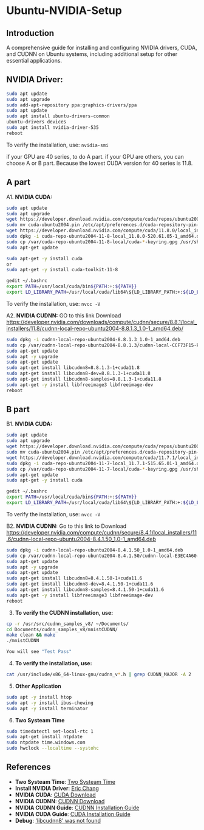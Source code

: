 # Ubuntu-NVIDIA-Setup

## Introduction
A comprehensive guide for installing and configuring NVIDIA drivers, CUDA, and CUDNN on Ubuntu systems, including additional setup for other essential applications.

## NVIDIA Driver:
```bash
sudo apt update
sudo apt upgrade
sudo add-apt-repository ppa:graphics-drivers/ppa
sudo apt update
sudo apt install ubuntu-drivers-common
ubuntu-drivers devices
sudo apt install nvidia-driver-535
reboot
```
To verify the installation, use: ```nvidia-smi```

if your GPU are 40 series, to do A part.
if your GPU are others, you can choose A or B part.
Because the lowest CUDA version for 40 series is 11.8.

## A part
A1. **NVIDIA CUDA:**

```bash
sudo apt update
sudo apt upgrade
wget https://developer.download.nvidia.com/compute/cuda/repos/ubuntu2004/x86_64/cuda-ubuntu2004.pin
sudo mv cuda-ubuntu2004.pin /etc/apt/preferences.d/cuda-repository-pin-600
wget https://developer.download.nvidia.com/compute/cuda/11.8.0/local_installers/cuda-repo-ubuntu2004-11-8-local_11.8.0-520.61.05-1_amd64.deb
sudo dpkg -i cuda-repo-ubuntu2004-11-8-local_11.8.0-520.61.05-1_amd64.deb
sudo cp /var/cuda-repo-ubuntu2004-11-8-local/cuda-*-keyring.gpg /usr/share/keyrings/
sudo apt-get update

sudo apt-get -y install cuda
or
sudo apt-get -y install cuda-toolkit-11-8
```

```bash
gedit ~/.bashrc
export PATH=/usr/local/cuda/bin${PATH:+:${PATH}}
export LD_LIBRARY_PATH=/usr/local/cuda/lib64\${LD_LIBRARY_PATH:+:${LD_LIBRARY_PATH}}
```

To verify the installation, use: ```nvcc -V```

A2. **NVIDIA CUDNN:**
GO to this link Download
https://developer.nvidia.com/downloads/compute/cudnn/secure/8.8.1/local_installers/11.8/cudnn-local-repo-ubuntu2004-8.8.1.3_1.0-1_amd64.deb/

```bash
sudo dpkg -i cudnn-local-repo-ubuntu2004-8.8.1.3_1.0-1_amd64.deb
sudo cp /var/cudnn-local-repo-ubuntu2004-8.8.1.3/cudnn-local-CCF73F15-keyring.gpg /usr/share/keyrings/
sudo apt-get update
sudo apt -y upgrade
sudo apt-get update
sudo apt-get install libcudnn8=8.8.1.3-1+cuda11.8 
sudo apt-get install libcudnn8-dev=8.8.1.3-1+cuda11.8 
sudo apt-get install libcudnn8-samples=8.8.1.3-1+cuda11.8 
sudo apt-get -y install libfreeimage3 libfreeimage-dev
reboot
```

## B part

B1. **NVIDIA CUDA:**

```bash
sudo apt update
sudo apt upgrade
wget https://developer.download.nvidia.com/compute/cuda/repos/ubuntu2004/x86_64/cuda-ubuntu2004.pin
sudo mv cuda-ubuntu2004.pin /etc/apt/preferences.d/cuda-repository-pin-600
wget https://developer.download.nvidia.com/compute/cuda/11.7.1/local_installers/cuda-repo-ubuntu2004-11-7-local_11.7.1-515.65.01-1_amd64.deb
sudo dpkg -i cuda-repo-ubuntu2004-11-7-local_11.7.1-515.65.01-1_amd64.deb
sudo cp /var/cuda-repo-ubuntu2004-11-7-local/cuda-*-keyring.gpg /usr/share/keyrings/
sudo apt-get update
sudo apt-get -y install cuda
```

```bash
gedit ~/.bashrc
export PATH=/usr/local/cuda/bin${PATH:+:${PATH}}
export LD_LIBRARY_PATH=/usr/local/cuda/lib64\${LD_LIBRARY_PATH:+:${LD_LIBRARY_PATH}}
```

To verify the installation, use: ```nvcc -V```

B2. **NVIDIA CUDNN:**
Go to this link to Download
https://developer.nvidia.com/compute/cudnn/secure/8.4.1/local_installers/11.6/cudnn-local-repo-ubuntu2004-8.4.1.50_1.0-1_amd64.deb

```bash
sudo dpkg -i cudnn-local-repo-ubuntu2004-8.4.1.50_1.0-1_amd64.deb
sudo cp /var/cudnn-local-repo-ubuntu2004-8.4.1.50/cudnn-local-E3EC4A60-keyring.gpg /usr/share/keyrings/
sudo apt-get update
sudo apt -y upgrade
sudo apt-get update
sudo apt-get install libcudnn8=8.4.1.50-1+cuda11.6
sudo apt-get install libcudnn8-dev=8.4.1.50-1+cuda11.6
sudo apt-get install libcudnn8-samples=8.4.1.50-1+cuda11.6
sudo apt-get -y install libfreeimage3 libfreeimage-dev
reboot
```

3. **To verify the CUDNN installation, use:**
```bash
cp -r /usr/src/cudnn_samples_v8/ ~/Documents/
cd Documents/cudnn_samples_v8/mnistCUDNN/
make clean && make
./mnistCUDNN

You will see "Test Pass"
```

4. **To verify the installation, use:**
```bash
cat /usr/include/x86_64-linux-gnu/cudnn_v*.h | grep CUDNN_MAJOR -A 2
```

5. **Other Application**
```bash
sudo apt -y install htop
sudo apt -y install ibus-chewing
sudo apt -y install terminator

```

6. **Two Systeam Time**
```bash
sudo timedatectl set-local-rtc 1
sudo apt-get install ntpdate
sudo ntpdate time.windows.com
sudo hwclock --localtime --systohc
```

## References

- **Two Systeam Time**: [Two Systeam Time](https://www.796t.com/content/1547213953.html)
- **Install NVIDIA Driver**: [Eric Chang](https://gitpress.io/@chchang/install-nvidia-driver-cuda-pgstrom-in-ubuntu-1804?fbclid=IwAR1gJ3958FijQNoPvTkqJ5IF2BmKr_FnvjDgVtXpe37EXWb)
- **NVIDIA CUDA**: [CUDA Download](https://developer.nvidia.com/cuda-11-7-1-download-archive?target_os=Linux&target_arch=x86_64&Distribution=Ubuntu&target_version=20.04&t)
- **NVIDIA CUDNN**: [CUDNN Download](https://developer.nvidia.com/rdp/cudnn-archive)
- **NVIDIA CUDNN Guide**: [CUDNN Installation Guide](https://docs.nvidia.com/deeplearning/cudnn/install-guide/index.html)
- **NVIDIA CUDA Guide**: [CUDA Installation Guide](https://docs.nvidia.com/cuda/cuda-installation-guide-linux/)
- **Debug**: ['libcudnn8' was not found](https://forums.developer.nvidia.com/t/e-version-8-3-1-22-1-cuda10-2-for-libcudnn8-was-not-found/200801)
